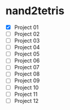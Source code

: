 # nand2tetris

- [x] Project 01
- [ ] Project 02
- [ ] Project 03
- [ ] Project 04
- [ ] Project 05
- [ ] Project 06
- [ ] Project 07
- [ ] Project 08
- [ ] Project 09
- [ ] Project 10
- [ ] Project 11
- [ ] Project 12